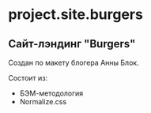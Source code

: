 # project.site.burgers

## Сайт-лэндинг "Burgers"
Создан по макету блогера Анны Блок.

Состоит из: 
+ БЭМ-методология
+ Normalize.css
